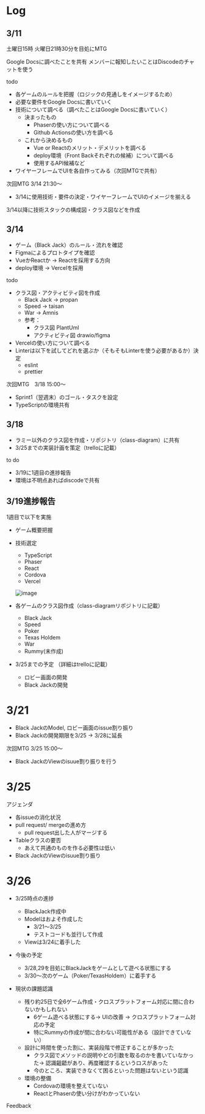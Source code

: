 # Log

## 3/11

土曜日15時
火曜日21時30分を目処にMTG

Google Docsに調べたことを共有
メンバーに報知したいことはDiscodeのチャットを使う

todo
- 各ゲームのルールを把握（ロジックの見通しをイメージするため）
- 必要な要件をGoogle Docsに書いていく
- 技術について調べる（調べたことはGoogle Docsに書いていく）
  - 決まったもの
    - Phaserの使い方について調べる
    - Github Actionsの使い方を調べる
  - これから決めるもの
    - Vue or Reactのメリット・デメリットを調べる
    - deploy環境（Front Backそれぞれの候補）について調べる
    - 使用するAPI候補など
- ワイヤーフレームでUIを各自作ってみる（次回MTGで共有）

次回MTG 3/14 21:30～
- 3/14に使用技術・要件の決定・ワイヤーフレームでUIのイメージを揃える

3/14以降に技術スタックの構成図・クラス図などを作成

## 3/14
- ゲーム（Black Jack）のルール・流れを確認
- Figmaによるプロトタイプを確認
- VueかReactか -> Reactを採用する方向
- deploy環境 -> Vercelを採用

todo
- クラス図・アクティビティ図を作成
  - Black Jack -> propan
  - Speed -> taisan
  - War -> Amnis
  - 参考：
    - クラス図 PlantUml
    - アクティビティ図 drawio/figma
- Vercelの使い方について調べる
- Linterは以下を試してどれを選ぶか（そもそもLinterを使う必要があるか）決定
  - eslint
  - prettier

次回MTG　3/18 15:00〜
- Sprint1（翌週末）のゴール・タスクを設定
- TypeScriptの環境共有

## 3/18
- ラミー以外のクラス図を作成・リポジトリ（class-diagram）に共有
- 3/25までの実装計画を策定（trelloに記載）

to do
- 3/19に1週目の進捗報告
- 環境は不明点あればdiscodeで共有

## 3/19進捗報告
1週目で以下を実施
- ゲーム概要把握
- 技術選定
  - TypeScript
  - Phaser
  - React
  - Cordova
  - Vercel
  
  ![image](https://user-images.githubusercontent.com/83019007/226162145-0b2bb02d-47d4-450c-9ba9-6928a3ab461a.png)

  
- 各ゲームのクラス図作成（class-diagramリポジトリに記載）
  - Black Jack
  - Speed
  - Poker
  - Texas Holdem
  - War
  - Rummy(未作成)
 
- 3/25までの予定 （詳細はtrelloに記載）
  - ロビー画面の開発
  - Black Jackの開発

# 3/21
- Black JackのModel, ロビー画面のissue割り振り
- Black Jackの開発期限を3/25 -> 3/28に延長

次回MTG 3/25 15:00〜
- Black JackのViewのisuue割り振りを行う


# 3/25

アジェンダ

- 各issueの消化状況
- pull request/ mergeの進め方
  - pull request出した人がマージする
- Tableクラスの要否　
  - あえて共通のものを作る必要性は低い
- Black JackのViewのisuue割り振り 

# 3/26

- 3/25時点の進捗
  - BlackJack作成中
  - Modelはおよそ作成した
    - 3/21〜3/25
    - テストコードも並行して作成
  - Viewは3/24に着手した
  
- 今後の予定
  - 3/28,29を目処にBlackJackをゲームとして遊べる状態にする
  - 3/30〜次のゲーム（Poker/TexasHoldem）に着手する

- 現状の課題認識
  - 残り約25日で全6ゲーム作成・クロスプラットフォーム対応に間に合わないかもしれない
    - 6ゲーム遊べる状態にする-> UIの改善 -> クロスプラットフォーム対応の予定
    - 特にRummyの作成が間に合わない可能性がある（設計できていない）
  - 設計に時間を使った割に、実装段階で修正することが多かった
    - クラス図でメソッドの説明やどの引数を取るのかを書いていなかった-> 認識齟齬があり、再度確認するというロスがあった
    - 今のところ、実装できなくて困るといった問題はないという認識
  - 環境の整備
    - Cordovaの環境を整えていない
    - ReactとPhaserの使い分けがわかっていない
    
Feedback
